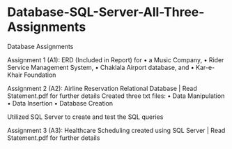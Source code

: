 # Database-SQL-Server-All-Three-Assignments
Database Assignments

Assignment 1 (A1): ERD (Included in Report) for
• a Music Company, 
• Rider Service Management System, 
• Chaklala Airport database, and 
• Kar-e-Khair Foundation

Assignment 2 (A2): Airline Reservation Relational Database | Read Statement.pdf for further details
Created three txt files:
• Data Manipulation
• Data Insertion
• Database Creation

Utilized SQL Server to create and test the SQL queries

Assignment 3 (A3): Healthcare Scheduling created using SQL Server | Read Statement.pdf for further details
